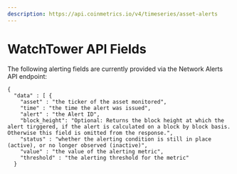 ```yaml
---
description: https://api.coinmetrics.io/v4/timeseries/asset-alerts
---
```


# WatchTower API Fields

The following alerting fields are currently provided via the Network Alerts API endpoint:

```
{
  "data" : [ {
    "asset" : "the ticker of the asset monitored",
    "time" : "the time the alert was issued",
    "alert" : "the Alert ID",
    "block_height": "Optional: Returns the block height at which the alert tirggered, if the alert is calculated on a block by block basis. Otherwise this field is omitted from the response.",
    "status" : "whether the alerting condition is still in place (active), or no longer observed (inactive)",
    "value" : "the value of the alerting metric",
    "threshold" : "the alerting threshold for the metric"
  }
```
